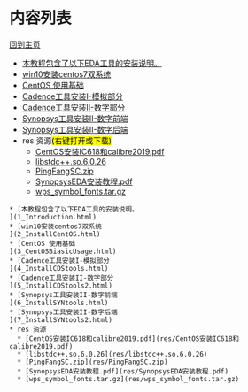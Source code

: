 
# 内容列表

[回到主页](https://charleechan.github.io/MyWiki)

* [本教程包含了以下EDA工具的安装说明。
](1_Introduction.html)
* [win10安装centos7双系统
](2_InstallCentOS.html)
* [CentOS 使用基础
](3_CentOSBiasicUsage.html)
* [Cadence工具安装I-模拟部分
](4_InstallCDStools.html)
* [Cadence工具安装II-数字部分
](5_InstallCDStools2.html)
* [Synopsys工具安装II-数字前端
](6_InstallSYNtools.html)
* [Synopsys工具安装II-数字后端
](7_InstallSYNtools2.html)
* res 资源<mark>(右键打开或下载)</mark>
  * [CentOS安装IC618和calibre2019.pdf](res/CentOS安装IC618和calibre2019.pdf)
  * [libstdc++.so.6.0.26](res/libstdc++.so.6.0.26)
  * [PingFangSC.zip](res/PingFangSC.zip)
  * [SynopsysEDA安装教程.pdf](res/SynopsysEDA安装教程.pdf)
  * [wps_symbol_fonts.tar.gz](res/wps_symbol_fonts.tar.gz)


```mind:height=300,title=内容概要,color
* [本教程包含了以下EDA工具的安装说明。
](1_Introduction.html)
* [win10安装centos7双系统
](2_InstallCentOS.html)
* [CentOS 使用基础
](3_CentOSBiasicUsage.html)
* [Cadence工具安装I-模拟部分
](4_InstallCDStools.html)
* [Cadence工具安装II-数字部分
](5_InstallCDStools2.html)
* [Synopsys工具安装II-数字前端
](6_InstallSYNtools.html)
* [Synopsys工具安装II-数字后端
](7_InstallSYNtools2.html)
* res 资源
  * [CentOS安装IC618和calibre2019.pdf](res/CentOS安装IC618和calibre2019.pdf)
  * [libstdc++.so.6.0.26](res/libstdc++.so.6.0.26)
  * [PingFangSC.zip](res/PingFangSC.zip)
  * [SynopsysEDA安装教程.pdf](res/SynopsysEDA安装教程.pdf)
  * [wps_symbol_fonts.tar.gz](res/wps_symbol_fonts.tar.gz)
```
